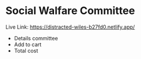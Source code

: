 # Social Walfare Committee
Live Link: https://distracted-wiles-b27fd0.netlify.app/
* Details committee
* Add to cart
* Total cost
